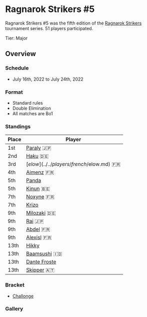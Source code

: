 # Ragnarok Strikers #5

Ragnarok Strikers #5 was the fifth edition of the [Ragnarok Strikers](ragnamain.md) tournament series.
51 players participated.

Tier: Major

## Overview

### Schedule
- July 16th, 2022 to July 24th, 2022

### Format
- Standard rules
- Double Elimination
- All matches are Bo1

### Standings

|Place|Player|
|-|-|
|1st|[Paraly](../../players/japanese/paraly.md) :jp:|
|2nd|[Haku](../../players/german/haku.md) :de:|
|3rd|[$elow](../../players/french/$elow.md) :fr:|
|4th|[Aimenz](../../players/french/aimenz.md) :fr:|
|5th|[Panda](../../players/brazilian/panda.md)|
|5th|[Kinun](../../players/belgian/kinun.md) :belgium:|
|7th|[Noxyne](../../players/french/noxyne.md) :fr:|
|7th|[Krizo](../../players/bulgarian/krizo.md)|
|9th|[Milozaki](../../players/german/milozaki.md) :de:|
|9th|[Rai](../../players/japanese/rai.md) :jp:|
|9th|[Abdel](../../players/french/abdel.md) :fr:|
|9th|[Alexisl](../../players/french/alexisl.md) :fr:|
|13th|[Hikky](../../players/brazilian/hikky.md)|
|13th|[Baamsushi](../../players/indonesian/baamsushi.md) :indonesia:|
|13th|[Dante Froste](../../players/argentinian/dantefroste.md)|
|13th|[Skipper](../../players/austrian/skipper.md) :austria:|

### Bracket
- [Challonge](https://challonge.com/jtagrb8i)

### Gallery
